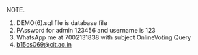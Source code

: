 
NOTE.
1. DEMO(6).sql file is database file
2. PAssword for admin 123456 and username is 123
3. WhatsApp me at 7002131838 with subject OnlineVoting Query
4. b15cs069@cit.ac.in
